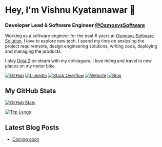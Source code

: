# Hey, I'm Vishnu Kyatannawar 👋

### Developer Lead & Software Engineer [@OsmosysSoftware](https://github.com/OsmosysSoftware)

Working as a software engineer for the past 6 years at [Osmosys Software Solution](https://osmosys.co/). I love to explore new tech. I spend my time on analysing the project requirements, design engineering solutions, writing code, deploying and managing the products.

I play [Dota 2](https://www.dota2.com/home) on steam with my colleagues. I love riding and travel to new places on my motor bike.

[![GitHub](https://img.shields.io/badge/GitHub-vishnu--kyatannawar-red)](https://github.com/vishnu-kyatannawar)
[![LinkedIn](https://img.shields.io/badge/LinkedIn-vishnu--kyatannawar-blue)](https://www.linkedin.com/in/vishnu-kyatannawar-019b14163/)
[![Stack Overflow](https://img.shields.io/badge/Stack&nbsp;Overflow-vishnu--kyatannawar-orange)](https://stackoverflow.com/users/8141577/vishnu-kyatannawar?tab=profile)
[![Website](https://img.shields.io/badge/Website-headingtag.com-green)](https://headingtag.com/)
[![Blog](https://img.shields.io/badge/Blog-blog.headingtag.com-yellowgreen)](https://blog.headingtag.com)

## My GitHub Stats

[![GitHub Stats](https://github-readme-stats.vercel.app/api?username=vishnu-kyatannawar&show_icons=true&icon_color=805AD5&text_color=718096&bg_color=ffffff00&hide_title=true&include_all_commits=true&count_private=true&hide_border=true)](https://github.com/vishnu-kyatannawar)

[![Top Langs](https://github-readme-stats.vercel.app/api/top-langs/?username=vishnu-kyatannawar&layout=compact&icon_color=805AD5&text_color=718096&bg_color=ffffff00&hide_border=true&langs_count=8&hide=Hack,Makefile)](https://github.com/vishnu-kyatannawar)

## Latest Blog Posts
<!-- BLOG-POST-LIST:START -->
- [Coming soon](https://blog.headingtag.com/coming-soon/)
<!-- BLOG-POST-LIST:END -->

